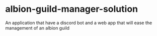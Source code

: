 # albion-guild-manager-solution
An application that have a discord bot and a web app that will ease the management of an albion guild
